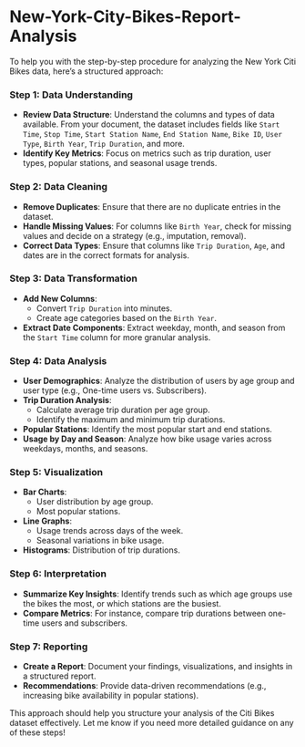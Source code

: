 # New-York-City-Bikes-Report-Analysis
To help you with the step-by-step procedure for analyzing the New York Citi Bikes data, here’s a structured approach:

### Step 1: **Data Understanding**
   - **Review Data Structure**: Understand the columns and types of data available. From your document, the dataset includes fields like `Start Time`, `Stop Time`, `Start Station Name`, `End Station Name`, `Bike ID`, `User Type`, `Birth Year`, `Trip Duration`, and more.
   - **Identify Key Metrics**: Focus on metrics such as trip duration, user types, popular stations, and seasonal usage trends.

### Step 2: **Data Cleaning**
   - **Remove Duplicates**: Ensure that there are no duplicate entries in the dataset.
   - **Handle Missing Values**: For columns like `Birth Year`, check for missing values and decide on a strategy (e.g., imputation, removal).
   - **Correct Data Types**: Ensure that columns like `Trip Duration`, `Age`, and dates are in the correct formats for analysis.

### Step 3: **Data Transformation**
   - **Add New Columns**: 
     - Convert `Trip Duration` into minutes.
     - Create age categories based on the `Birth Year`.
   - **Extract Date Components**: Extract weekday, month, and season from the `Start Time` column for more granular analysis.

### Step 4: **Data Analysis**
   - **User Demographics**: Analyze the distribution of users by age group and user type (e.g., One-time users vs. Subscribers).
   - **Trip Duration Analysis**: 
     - Calculate average trip duration per age group.
     - Identify the maximum and minimum trip durations.
   - **Popular Stations**: Identify the most popular start and end stations.
   - **Usage by Day and Season**: Analyze how bike usage varies across weekdays, months, and seasons.

### Step 5: **Visualization**
   - **Bar Charts**: 
     - User distribution by age group.
     - Most popular stations.
   - **Line Graphs**: 
     - Usage trends across days of the week.
     - Seasonal variations in bike usage.
   - **Histograms**: Distribution of trip durations.

### Step 6: **Interpretation**
   - **Summarize Key Insights**: Identify trends such as which age groups use the bikes the most, or which stations are the busiest.
   - **Compare Metrics**: For instance, compare trip durations between one-time users and subscribers.

### Step 7: **Reporting**
   - **Create a Report**: Document your findings, visualizations, and insights in a structured report.
   - **Recommendations**: Provide data-driven recommendations (e.g., increasing bike availability in popular stations).

This approach should help you structure your analysis of the Citi Bikes dataset effectively. Let me know if you need more detailed guidance on any of these steps!
